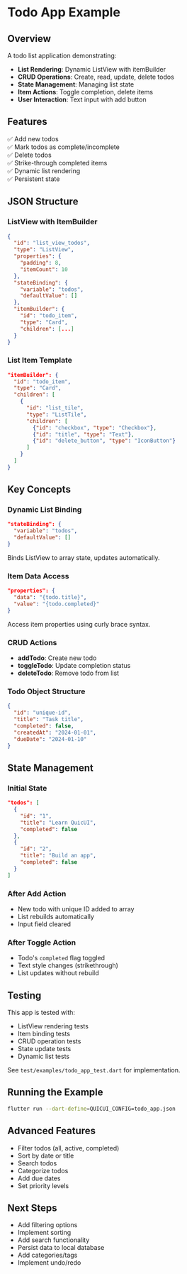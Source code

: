 # Todo App Example

## Overview
A todo list application demonstrating:
- **List Rendering**: Dynamic ListView with itemBuilder
- **CRUD Operations**: Create, read, update, delete todos
- **State Management**: Managing list state
- **Item Actions**: Toggle completion, delete items
- **User Interaction**: Text input with add button

## Features
✅ Add new todos  
✅ Mark todos as complete/incomplete  
✅ Delete todos  
✅ Strike-through completed items  
✅ Dynamic list rendering  
✅ Persistent state  

## JSON Structure

### ListView with ItemBuilder
```json
{
  "id": "list_view_todos",
  "type": "ListView",
  "properties": {
    "padding": 8,
    "itemCount": 10
  },
  "stateBinding": {
    "variable": "todos",
    "defaultValue": []
  },
  "itemBuilder": {
    "id": "todo_item",
    "type": "Card",
    "children": [...]
  }
}
```

### List Item Template
```json
"itemBuilder": {
  "id": "todo_item",
  "type": "Card",
  "children": [
    {
      "id": "list_tile",
      "type": "ListTile",
      "children": [
        {"id": "checkbox", "type": "Checkbox"},
        {"id": "title", "type": "Text"},
        {"id": "delete_button", "type": "IconButton"}
      ]
    }
  ]
}
```

## Key Concepts

### Dynamic List Binding
```json
"stateBinding": {
  "variable": "todos",
  "defaultValue": []
}
```
Binds ListView to array state, updates automatically.

### Item Data Access
```json
"properties": {
  "data": "{todo.title}",
  "value": "{todo.completed}"
}
```
Access item properties using curly brace syntax.

### CRUD Actions
- **addTodo**: Create new todo
- **toggleTodo**: Update completion status
- **deleteTodo**: Remove todo from list

### Todo Object Structure
```json
{
  "id": "unique-id",
  "title": "Task title",
  "completed": false,
  "createdAt": "2024-01-01",
  "dueDate": "2024-01-10"
}
```

## State Management

### Initial State
```json
"todos": [
  {
    "id": "1",
    "title": "Learn QuicUI",
    "completed": false
  },
  {
    "id": "2",
    "title": "Build an app",
    "completed": false
  }
]
```

### After Add Action
- New todo with unique ID added to array
- List rebuilds automatically
- Input field cleared

### After Toggle Action
- Todo's `completed` flag toggled
- Text style changes (strikethrough)
- List updates without rebuild

## Testing
This app is tested with:
- ListView rendering tests
- Item binding tests
- CRUD operation tests
- State update tests
- Dynamic list tests

See `test/examples/todo_app_test.dart` for implementation.

## Running the Example
```bash
flutter run --dart-define=QUICUI_CONFIG=todo_app.json
```

## Advanced Features
- Filter todos (all, active, completed)
- Sort by date or title
- Search todos
- Categorize todos
- Add due dates
- Set priority levels

## Next Steps
- Add filtering options
- Implement sorting
- Add search functionality
- Persist data to local database
- Add categories/tags
- Implement undo/redo
